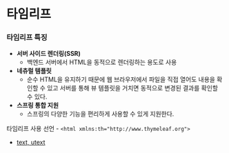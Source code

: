 # 타임리프

### 타임리프 특징
- **서버 사이드 렌더링(SSR)**
  - 백엔드 서버에서 HTML을 동적으로 렌더링하는 용도로 사용
- **네츄럴 템플릿**
  - 순수 HTML을 유지하기 때문에 웹 브라우저에서 파일을 직접 열어도 내용을 확인할 수 있고 서버를 통해 뷰 템플릿을 거치면 동적으로 변경된 결과를 확인할 수 있다.
- **스프링 통합 지원**
  - 스프링의 다양한 기능을 편리하게 사용할 수 있게 지원한다.

타임리프 사용 선언 - ``<html xmlns:th="http://www.thymeleaf.org">``

- [text, utext]()